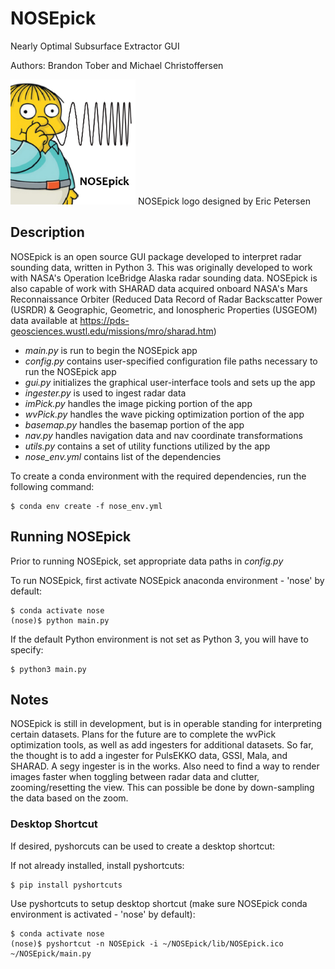 # NOSEpick
Nearly Optimal Subsurface Extractor GUI

Authors: Brandon Tober and Michael Christoffersen

<img src="lib/NOSEpick.png" height="200">
NOSEpick logo designed by Eric Petersen

## Description
NOSEpick is an open source GUI package developed to interpret radar sounding data, written in Python 3. This was originally developed to work with NASA's Operation IceBridge Alaska radar sounding data. NOSEpick is also capable of work with SHARAD data acquired onboard NASA's Mars Reconnaissance Orbiter (Reduced Data Record of Radar Backscatter Power (USRDR) & Geographic, Geometric, and Ionospheric Properties (USGEOM) data available at https://pds-geosciences.wustl.edu/missions/mro/sharad.htm)

- *main.py* is run to begin the NOSEpick app
- *config.py* contains user-specified configuration file paths necessary to run the NOSEpick app
- *gui.py* initializes the graphical user-interface tools and sets up the app
- *ingester.py* is used to ingest radar data
- *imPick.py* handles the image picking portion of the app
- *wvPick.py* handles the wave picking optimization portion of the app
- *basemap.py* handles the basemap portion of the app
- *nav.py* handles navigation data and nav coordinate transformations
- *utils.py* contains a set of utility functions utilized by the app
- *nose_env.yml* contains list of the dependencies

To create a conda environment with the required dependencies, run the following command:
```
$ conda env create -f nose_env.yml
```
    
## Running NOSEpick
Prior to running NOSEpick, set appropriate data paths in *config.py*

To run NOSEpick, first activate NOSEpick anaconda environment - 'nose' by default:
```
$ conda activate nose
(nose)$ python main.py
```

If the default Python environment is not set as Python 3, you will have to specify:
```
$ python3 main.py
```

## Notes
NOSEpick is still in development, but is in operable standing for interpreting certain datasets.
Plans for the future are to complete the wvPick optimization tools, as well as add ingesters for additional datasets. So far, the thought is to add a ingester for PulsEKKO data, GSSI, Mala, and SHARAD. A segy ingester is in the works.
Also need to find a way to render images faster when toggling between radar data and clutter, zooming/resetting the view. This can possible be done by down-sampling the data based on the zoom.

### Desktop Shortcut
If desired, pyshorcuts can be used to create a desktop shortcut:

If not already installed, install pyshortcuts:
```
$ pip install pyshortcuts
```

Use pyshortcuts to setup desktop shortcut (make sure NOSEpick conda environment is activated - 'nose' by default):
```
$ conda activate nose
(nose)$ pyshortcut -n NOSEpick -i ~/NOSEpick/lib/NOSEpick.ico ~/NOSEpick/main.py
```
